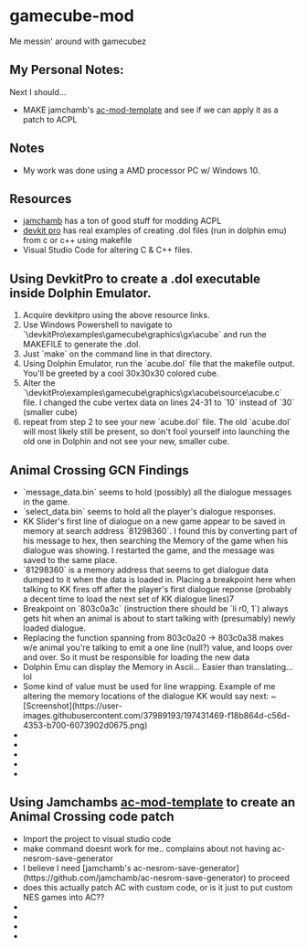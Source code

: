 # gamecube-mod
Me messin' around with gamecubez

## My Personal Notes:
Next I should...
 - MAKE jamchamb's [ac-mod-template](https://github.com/jamchamb/ac-mod-template) and see if we can apply it as a patch to ACPL

## Notes
- My work was done using a AMD processor PC w/ Windows 10.

## Resources
- [jamchamb](https://github.com/jamchamb?tab=repositories&q=ac&type=&language=&sort=) has a ton of good stuff for modding ACPL
- [devkit pro](https://github.com/devkitPro/gamecube-examples) has real examples of creating .dol files (run in dolphin emu) from c or c++ using makefile
- Visual Studio Code for altering C & C++ files.



## Using DevkitPro to create a .dol executable inside Dolphin Emulator.
<ol>
<li>Acquire devkitpro using the above resource links.</li>
<li>Use Windows Powershell to navigate to `\devkitPro\examples\gamecube\graphics\gx\acube` and run the MAKEFILE to generate the .dol.</li>
    <li>Just `make` on the command line in that directory.</li>
<li>Using Dolphin Emulator, run the `acube.dol` file that the makefile output. You'll be greeted by a cool 30x30x30 colored cube.</li>
<li>Alter the `\devkitPro\examples\gamecube\graphics\gx\acube\source\acube.c` file. I changed the cube vertex data on lines 24-31 to `10` instead of `30` (smaller cube)</li>
<li>repeat from step 2 to see your new `acube.dol` file. The old `acube.dol` will most likely still be present, so don't fool yourself into launching the old one in Dolphin and not see your new, smaller cube.</li>
</ol>

## Animal Crossing GCN Findings
<ul>
<li>`message_data.bin` seems to hold (possibly) all the dialogue messages in the game.</li>
<li>`select_data.bin` seems to hold all the player's dialogue responses.</li>
<li>KK Slider's first line of dialogue on a new game appear to be saved in memory at search address `81298360`. I found this by converting part of his message to hex, then searching the Memory of the game when his dialogue was showing. I restarted the game, and the message was saved to the same place.</li>
<li>`81298360` is a memory address that seems to get dialogue data dumped to it when the data is loaded in. Placing a breakpoint here when talking to KK fires off after the player's first dialogue reponse (probably a decent time to load the next set of KK dialogue lines)7</li>
<li>Breakpoint on `803c0a3c` (instruction there should be `li r0, 1`) always gets hit when an animal is about to start talking with (presumably) newly loaded dialogue.</li>
<li>Replacing the function spanning from 803c0a20 -> 803c0a38 makes w/e animal you're talking to emit a one line (null?) value, and loops over and over. So it must be responsible for loading the new data</li>
<li>Dolphin Emu can display the Memory in Ascii... Easier than translating... lol</li>
<li>Some kind of value must be used for line wrapping. Example of me altering the memory locations of the dialogue KK would say next: ~[Screenshot](https://user-images.githubusercontent.com/37989193/197431469-f18b864d-c56d-4353-b700-6073902d0675.png)
</li>
<li> </li>
<li> </li>
<li> </li>
<li> </li>
<li> </li>
</ul>

## Using Jamchambs [ac-mod-template](https://github.com/jamchamb/ac-mod-template) to create an Animal Crossing code patch
<ul>
<li>Import the project to visual studio code</li>
<li>make command doesnt work for me.. complains about not having ac-nesrom-save-generator</li>
<li>I believe I need [jamchamb's ac-nesrom-save-generator](https://github.com/jamchamb/ac-nesrom-save-generator) to proceed</li>
<li>does this actually patch AC with custom code, or is it just to put custom NES games into AC??</li>
<li></li>
<li></li>
<li></li>
<li></li>
</ul>
